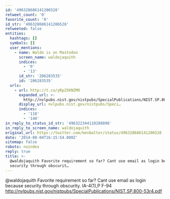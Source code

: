 ```yaml
---
id: '496328686141206528'
retweet_count: '0'
favorite_count: '0'
id_str: '496328686141206528'
retweeted: false
entities:
  hashtags: []
  symbols: []
  user_mentions:
    - name: Waldo is on Mastodon
      screen_name: waldojaquith
      indices:
        - '0'
        - '13'
      id_str: '206283535'
      id: '206283535'
  urls:
    - url: http://t.co/yRp25KNZMO
      expanded_url: >-
        http://nvlpubs.nist.gov/nistpubs/SpecialPublications/NIST.SP.800-53r4.pdf
      display_url: nvlpubs.nist.gov/nistpubs/Speci…
      indices:
        - '118'
        - '140'
in_reply_to_status_id_str: '496322344110288896'
in_reply_to_screen_name: waldojaquith
original_url: https://twitter.com/benbalter/status/496328686141206528
date: '2014-08-04T16:15:54.000Z'
sitemap: false
robots: noindex
reply: true
title: >-
  @waldojaquith Favorite requirement so far? Cant use email as login because
  security through obscurit…
---
```


@waldojaquith Favorite requirement so far? Cant use email as login because security through obscurity. IA-4(1),P F-94 http://nvlpubs.nist.gov/nistpubs/SpecialPublications/NIST.SP.800-53r4.pdf